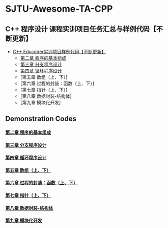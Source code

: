 # SJTU-Awesome-TA-CPP


## C++ 程序设计 课程实训项目任务汇总与样例代码【不断更新】

- [C++ Educoder实训项目样例代码【不断更新】]()
  - [第二章 程序的基本组成]()
  - [第三章 分支程序设计]()
  - [第四章 循环程序设计]()
  - [第五章 数组（上、下）]
  - [第六章 过程的封装：函数（上、下）]
  - [第七章 指针（上、下）]
  - [第八章 数据封装-结构体]
  - [第九章 模块化开发]


## Demonstration Codes

#### [第二章 程序的基本组成](https://github.com/905355494/SJTU-Awesome-TA-CPP/blob/master/educoder-tasks/task-chp2.md)

#### [第三章 分支程序设计](https://github.com/905355494/SJTU-Awesome-TA-CPP/blob/master/educoder-tasks/task-chp3.md)

#### [第四章 循环程序设计](https://github.com/905355494/SJTU-Awesome-TA-CPP/blob/master/educoder-tasks/task-chp4.md)

#### [第五章 数组（上、下）](https://github.com/905355494/SJTU-Awesome-TA-CPP/blob/master/educoder-tasks/task-chp5.md)

#### [第六章 过程的封装：函数（上、下）](https://github.com/905355494/SJTU-Awesome-TA-CPP/blob/master/educoder-tasks/task-chp6.md)

#### [第七章 指针（上、下）](https://github.com/905355494/SJTU-Awesome-TA-CPP/blob/master/educoder-tasks/task-chp7.md)

#### [第八章 数据封装-结构体](https://github.com/905355494/SJTU-Awesome-TA-CPP/blob/master/educoder-tasks/task-chp8.md)

#### [第九章 模块化开发](https://github.com/905355494/SJTU-Awesome-TA-CPP/blob/master/educoder-tasks/task-chp9.md)
